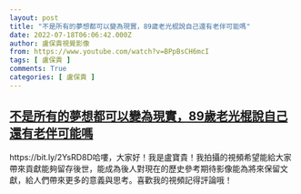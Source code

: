 ```yaml
---
layout: post
title: "不是所有的夢想都可以變為現實，89歲老光棍說自己還有老伴可能嗎"
date: 2022-07-18T06:06:42.000Z
author: 盧保貴視覺影像
from: https://www.youtube.com/watch?v=BPpBsCH6mcI
tags: [ 盧保貴 ]
comments: True
categories: [ 盧保貴 ]
---
```

<!--1658124402000-->
[不是所有的夢想都可以變為現實，89歲老光棍說自己還有老伴可能嗎](https://www.youtube.com/watch?v=BPpBsCH6mcI)
------

<div>
https://bit.ly/2YsRD8D哈嘍，大家好！我是盧寶貴！我拍攝的視頻希望能給大家帶來貢獻能夠留存後世，能成為後人對現在的歷史參考期待影像能為將來保留文獻，給人們帶來更多的意義與思考。喜歡我的視頻記得評論哦！
</div>
